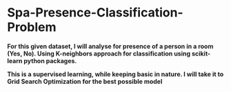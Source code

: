 # Spa-Presence-Classification-Problem

**For this given dataset, I will analyse for presence of a person in a room (Yes, No). Using K-neighbors  approach for classification using scikit-learn python packages.**


**This is a supervised learning, while keeping basic in nature. I will take it to Grid Search Optimization for the best possible model**
